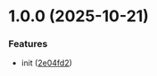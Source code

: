 # 1.0.0 (2025-10-21)


### Features

* init ([2e04fd2](https://github.com/armandwipangestu/uninformed-search-comparison/commit/2e04fd29cf6d849b4bb124f1ae852d3a9ea6ffc6))

